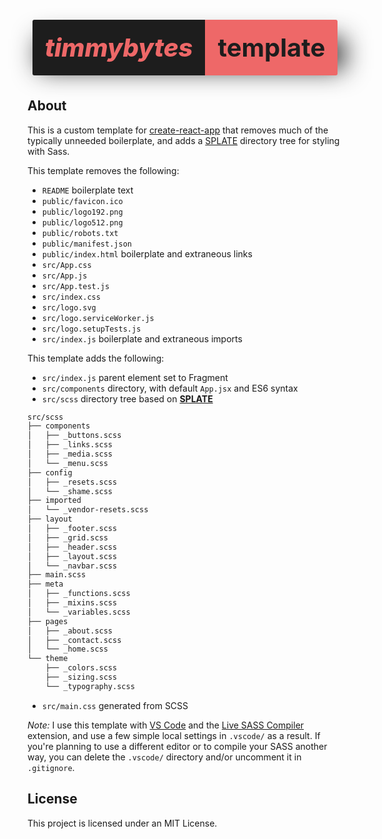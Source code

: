 <div style="display: flex; justify-content: center; align-items: center; font-size: 20px">
  <h1 style="box-shadow: 10px 10px 40px #1d1d1d"><span style="background-color: #1d1d1d; color: #ee6868; font-weight: 800; padding: 20px; border-radius: 3px 0 0 3px; font-style: italic">timmybytes</span><span style="display: inline; background-color: #ee6868; color: #1d1d1d; margin-bottom: 10px; padding: 20px; border-radius: 0 3px 3px 0">template</span> </h1>
</div>


## About
This is a custom template for [create-react-app](https://create-react-app.dev/docs/custom-templates/) that removes much of the typically unneeded boilerplate, and adds a [SPLATE](https://github.com/timmybytes/splate) directory tree for styling with Sass.

This template removes the following:

- `README` boilerplate text
- `public/favicon.ico`
- `public/logo192.png`
- `public/logo512.png`
- `public/robots.txt`
- `public/manifest.json`
- `public/index.html` boilerplate and extraneous links
- `src/App.css`
- `src/App.js`
- `src/App.test.js`
- `src/index.css`
- `src/logo.svg`
- `src/logo.serviceWorker.js`
- `src/logo.setupTests.js`
- `src/index.js` boilerplate and extraneous imports

This template adds the following:

- `src/index.js` parent element set to Fragment
- `src/components` directory, with default `App.jsx` and ES6 syntax
- `src/scss` directory tree based on **[SPLATE](https://github.com/timmybytes/splate)**

```bash
src/scss
├── components
│   ├── _buttons.scss
│   ├── _links.scss
│   ├── _media.scss
│   └── _menu.scss
├── config
│   ├── _resets.scss
│   └── _shame.scss
├── imported
│   └── _vendor-resets.scss
├── layout
│   ├── _footer.scss
│   ├── _grid.scss
│   ├── _header.scss
│   ├── _layout.scss
│   └── _navbar.scss
├── main.scss
├── meta
│   ├── _functions.scss
│   ├── _mixins.scss
│   └── _variables.scss
├── pages
│   ├── _about.scss
│   ├── _contact.scss
│   └── _home.scss
└── theme
    ├── _colors.scss
    ├── _sizing.scss
    └── _typography.scss
```

- `src/main.css` generated from SCSS

_Note:_ I use this template with [VS Code](https://code.visualstudio.com/) and the [Live SASS Compiler](https://marketplace.visualstudio.com/items?itemName=ritwickdey.live-sass) extension, and use a few simple local settings in `.vscode/` as a result. If you're planning to use a different editor or to compile your SASS another way, you can delete the `.vscode/` directory and/or uncomment it in `.gitignore`.

## License

This project is licensed under an MIT License.
